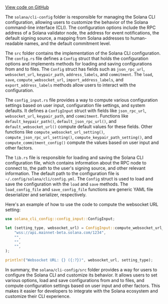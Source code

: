 [View code on GitHub](https://github.com/solana-labs/solana/tree/master/na/cli-config)

The `solana/cli-config` folder is responsible for managing the Solana CLI configuration, allowing users to customize the behavior of the Solana command-line interface (CLI). The configuration options include the RPC address of a Solana validator node, the address for event notifications, the default signing source, a mapping from Solana addresses to human-readable names, and the default commitment level.

The `src` folder contains the implementation of the Solana CLI configuration. The `config.rs` file defines a `Config` struct that holds the configuration options and implements methods for loading and saving configurations from and to files. The `Config` struct has fields such as `json_rpc_url`, `websocket_url`, `keypair_path`, `address_labels`, and `commitment`. The `load`, `save`, `compute_websocket_url`, `import_address_labels`, and `export_address_labels` methods allow users to interact with the configuration.

The `config_input.rs` file provides a way to compute various configuration settings based on user input, configuration file settings, and system defaults. It defines a `ConfigInput` struct with fields like `json_rpc_url`, `websocket_url`, `keypair_path`, and `commitment`. Functions like `default_keypair_path()`, `default_json_rpc_url()`, and `default_websocket_url()` compute default values for these fields. Other functions like `compute_websocket_url_setting()`, `compute_json_rpc_url_setting()`, `compute_keypair_path_setting()`, and `compute_commitment_config()` compute the values based on user input and other factors.

The `lib.rs` file is responsible for loading and saving the Solana CLI configuration file, which contains information about the RPC node to connect to, the path to the user's signing source, and other relevant information. The default path to the configuration file is `~/.config/solana/cli/config.yml`. The `Config` struct is used to load and save the configuration with the `load` and `save` methods. The `load_config_file` and `save_config_file` functions are generic YAML file deserializer and serializer, respectively.

Here's an example of how to use the code to compute the websocket URL setting:

```rust
use solana_cli_config::config_input::ConfigInput;

let (setting_type, websocket_url) = ConfigInput::compute_websocket_url_setting(
    "wss://api.mainnet-beta.solana.com/1234",
    "",
    "",
    "",
);

println!("Websocket URL: {} ({:?})", websocket_url, setting_type);
```

In summary, the `solana/cli-config/src` folder provides a way for users to configure the Solana CLI and customize its behavior. It allows users to set various options, load and save configurations from and to files, and compute configuration settings based on user input and other factors. This makes it easier for developers to integrate with the Solana ecosystem and customize their CLI experience.
